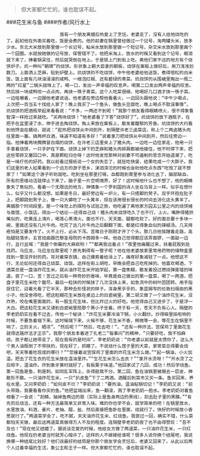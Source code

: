 > ​但大家都忙忙的，谁也耽误不起。

###花生米与鱼
####作者/风行水上

						我有一个朋友离婚后热爱上了烹饪。老婆走了，没有人给他烧吃的了。起初他在外面买着吃，饭是会煮的。他的前妻在锅里曾经做过一个记号，淘两罐头米，放多少水。东北大米放到那里做一个长记号，籼米水放到那里做一个短记号，杂交米水放到那里画个一个园圈。水就按她做的记号放，保管错不了。他把米淘上，放水的时候又看到这个记号，眼泪就下来了，捧着锅呆住，然后就哭倒在地上。于是锁上门到街上吃。离他们家不远的地方有个烧饼炉子。炕一种叫“朝牌”的烧饼。形状象上朝大臣拿的朝板，烧饼在案板上做好后，用刀浅浅划数刀。上面洒上芝麻，贴到炉壁上。炕烧饼的不吃烧饼，中午他老婆给他送饭，煮得喧松的白米饭，饭上面有几块油浸浸的咸鸭、一根泡红椒、还有碧绿的青菜。炕烧饼的从围裙里掏出一瓶二两的“红星”二锅头就咪上了。喝一口，发出一声幸福的叹息声。喝第二口发出两声幸福的叹息。然后挟一块咸鸭咬一点点肉，再挟一筷子青菜。这个人吃菜很细，他喝好几口酒才挟一筷子菜。一边咀嚼着，一边跟他老婆说话。他老婆在旁边帮他看着火，一边回头跟他说：“中午少喝点，上次把一百当五十找给人家了！晚上我买了一个鱼头，做鱼头豆腐吃，晚上喝点不耽误事情”。炕烧饼的把酒瓶举起来看看说：“不多，一两还不到呢！”我那个朋友看得眼睛喷火，恨不得象鲁智深一样抢过来就吃。“买两块烧饼！”他老婆看了下答“烧饼好了”。炕烧饼的放下酒瓶子，在把手在盆里浸了水，伸手进去掏烧饼。掏上来放在案板上，散发着馥郁的芳香。炕烧饼的大约看到他馋虫在蠕动，就说：“趁热把烧饼从中间剖开，到隔壁许老三卤菜店，称上个二两卤猪头肉往里面一塞。搞两杯白酒，味道不知道有多好！”说着拿刀把烧饼从中间剖开，然后往旁边一指。他捧着两块腾腾冒白烟的烧饼，在许老三店里夹上了猪头肉。一边吃一边往家走，他用一只手拿着烧饼，一只手护在下面。烧饼上掉下的芝麻和猪头肉碎屑都被他接住，他不时停下来，把这些零碎又塞回口中，真是颗粒归仓呀！这时他发觉那种对前妻不可遏制的思念开始退潮了，吃是一味疗伤的好药。我以前看过报纸说一个女的失恋了，就狂吃快餐，结果吃成一个大胖子。我们这里的老人如果看到一个远方的游子思乡，涕泗滂沱的时候也会劝他吃点东西“吃饱了就不想家了！”如果这个游子听劝就吃。吃到坐在那里打嗝，血都跑到胃里参与消化去了，脑部缺血，所有的思维动活就停止下来了。脑子里一片空明境界，好了！这时候他什么也不想了，他的眼睛象失了焦似的，看着一个无限远的地方，神情象一个罗刹国的诗人坐在马背上一样。似乎在想什么，似乎又什么都没想。如果是冬日，最好旁边有一炉火，有一只搭脚的凳子。双手环抱在肚子上，把脚跷到凳子上，像一只大蟒吃了一头黄羊，现在该用很长很长的时间去消化这头黄羊了。离婚那个时间段里。是一个味觉上的探险与试验之旅，他吃遍了离他家方园五公里之内的烧饼摊与面馆、小饭店。得出一个结论——还得自己烧！猪头肉夹烧饼吃久了也不行，上火。嘴肿得猪拱嘴似的，吃黄连上清片，喝莲心茶清火。面也不行，天天面，腿都吃软了。好的面总要十多块一碗，里面还没有几片牛肉。吃完了这几片牛肉之后翻翻下面，都是红得象血似的辣椒汤。几天痔疮怕是又要发作了。火不上行，必从下泻。苦难日子刚刚才开了个头。那几日他挨蹭着走路，高抬腿轻落步。五官扭曲跟巴黎圣母院的卡西姆多一样。他自己觉得都应该弄面锣，一面敲一边行，且行且喊：“我是个倒霉的大麻疯哟！”“都离我远着点！”夜里他痛醒过来，扶着屁股到处找药。马应龙，马应龙在那里呢？原先剩得有一管子呢？他在他老婆放家里常用药物的储物盒里找到一管没开封的药。背对着穿衣镜，自己摸索着给涂上了。痛疼好象减轻了一点。他想这不行，无论如何还得自己烧菜、烧饭。这样在街上胡吃，早晚会把自己吃死掉的。他喜欢喝酒，下酒菜总是一盘油炸花生米。就从油炸花生米开始学起，第一盘焦糊，散发着投过燃烧弹废墟的味道。尝了一口，苦！苦过之后有一种奇妙的香味，毕竟是自己做出的第一盘菜，喝了一两酒，把盘子里花生米吃个罄尽。最后一粒挟的时候挟了几次没挟上来，如急流中的树叶团团转。用手指捉住它，迎着光看了它半天，那种丑形怪状的样子。浑身黑乎乎的，象蓝姆写的伦敦扫烟囱的黑小子。他没舍得吃，把这粒糊花生米放在桌边上的白瓷碗里。第二顿又做了一个油炸花生米，没炸熟，咬在嘴里面面的，有一股生花生味，但比炸过火的好吃。他觉得自己又进步了，于是浮一大白。把这粒花生米又请到白瓷碗里陪那个黑小子坐着。终于有一天，苍天不负有心人。隔壁的李老奶奶实在看不过去，传他一个秘诀：“炸花生米要冷油下锅，小火翻炒。炒得噼里拍啦响的时候，不要急着端下来。这时候端下来，火候不够，花生米不香，稍微等一会，等花生在锅里不响了，立刻关火，晒凉”。“然后呢？”“然后，吃去吧！”。“还有一种炸法，宫保鸡丁里面花生就得这路炸法才正宗”。我那个朋友本着进了孔老二“每事问”的精神，“只要好吃，我不怕麻烦。孩子都让她带走了，现在我有的是时间”。李老奶奶说：“你老婆以前就是太惯你了，这么大个男人油瓶倒了不带扶的，现在好了，抓瞎了。不说烧什么馆子里的大菜，家常菜总得要会烧吧，天天等着吃现成的哪行？”“您接着说宫保鸡丁里面的炸花生米怎么做。”“起一锅油，小火加温。把去了花生衣的花生米放在温油里炸。”“生花生米怎么去衣？”“拿开水烫呀！”“开水烫了之后晾干，温油炸。炸到象牙黄时就好了，有板栗子味道。”他回家试了几回，成功！然后学烧鱼。第一回鱼是鱼，刺是刺。如同乱军阵上，杀得敌我不分。第二回，鱼在油锅里被揭去一层皮，神散形不散。一只油炸花生米，一只“扒皮鱼”下了二两酒。酒醒后到菜市又买一条。鱼买回来，养在水里。又问李奶奶：“如何皮不烂？”李奶奶说：“要热油，温油粘锅切记！”李奶奶又说：“前头带路，我要看看你买的鱼。”他把盆端出来，鱼一翻滚，溅了李老奶奶一脸水。李老奶奶对着鱼相看了一会说：“刮鳞，抽掉鱼两边的筋（实际上是鱼身两边的黑线），刮去肚子里的黑膜。”“有先煎后烧法，还有一种方法最简单又非常入味。难的你也学不会，就学简单的吧！在锅里放水，水里放油、料酒、姜片、老抽、醋，盐、然后直接把鱼卧在里面，烧就行了。快好的时候放小香葱就行了。”两道菜学会了，吃不腻，天天油炸花生米、红烧鱼。我尝过一回，确实不错，什么菜都怕天天做，最后这两道菜真做得万人不及的程度。连隔壁李老奶奶尝了也不由得赞叹：“吾不及也！”现在他又结婚了。据说谈恋爱的时候，他给女方做了两道菜，一只油炸花生米，一只红烧鱼。他现在的老婆当时就芳心暗许了。这样的人不嫁嫁给谁呢？很多人说你换个结尾吧，我说换哪一种结尾比较好？他们说最好的结局是你那个朋友学会烹饪后，老婆又回来了。从此以后两个人过着幸福的生活，象公主和王子一样。但大家都忙忙的，谁也耽误不起。			  		